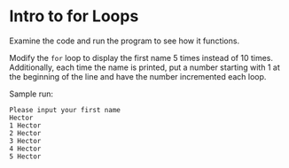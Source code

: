 
# Intro to for Loops
Examine the code and run the program to see how it functions.

Modify the `for` loop to display the first name 5 times instead of 10 times. Additionally, each time the name is printed, put a number starting with 1 at the beginning of the line and have the number incremented each loop.

Sample run:
	
	Please input your first name
	Hector
	1 Hector
	2 Hector
	3 Hector
	4 Hector
	5 Hector
